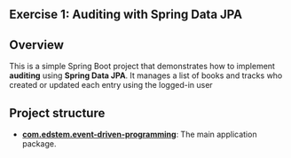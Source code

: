 ## Exercise 1: Auditing with Spring Data JPA

## Overview
This is a simple Spring Boot project that demonstrates how to implement **auditing** using **Spring Data JPA**. It manages a list of books and tracks who created or updated each entry using the logged-in user
## Project structure

*   **[com.edstem.event-driven-programming](src/main/java/com/edstem/event_driven_programming)**: The main application package.

 